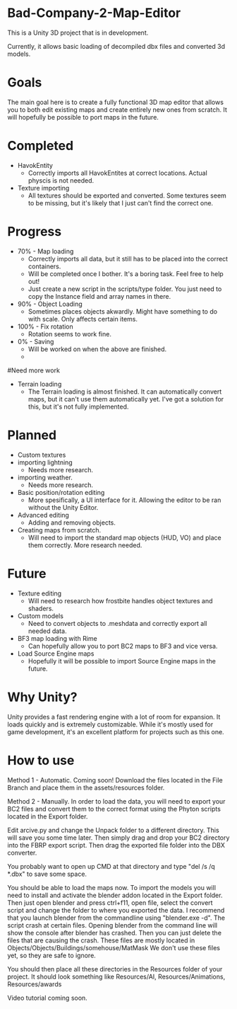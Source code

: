 # Bad-Company-2-Map-Editor

This is a Unity 3D project that is in development. 

Currently, it allows basic loading of decompiled dbx files and converted 3d models. 

# Goals
The main goal here is to create a fully functional 3D map editor that allows you to both edit existing maps and create entirely new ones from scratch. It will hopefully be possible to port maps in the future.

# Completed
* HavokEntity
  * Correctly imports all HavokEntites at correct locations. Actual physcis is not needed.
* Texture importing
  * All textures should be exported and converted. Some textures seem to be missing, but it's likely that I just can't find the correct one.


# Progress
* 70% - Map loading 
  * Correctly imports all data, but it still has to be placed into the correct containers.
  * Will be completed once I bother. It's a boring task. Feel free to help out!
  * Just create a new script in the scripts/type folder. You just need to copy the Instance field and array names in there. 
* 90% - Object Loading 
  * Sometimes places objects akwardly. Might have something to do with scale. Only affects certain items. 
* 100% - Fix rotation 
  * Rotation seems to work fine.
* 0% - Saving  
  * Will be worked on when the above are finished.
  * 
  
#Need more work
 * Terrain loading
   * The Terrain loading is almost finished. It can automatically convert maps, but it can't use them automatically yet. I've got a solution for this, but it's not fully implemented.

# Planned
* Custom textures
* importing lightning 
  * Needs more research.
* importing weather. 
  * Needs more research.
* Basic position/rotation editing
  * More spesifically, a UI interface for it. Allowing the editor to be ran without the Unity Editor.
* Advanced editing
  * Adding and removing objects. 
* Creating maps from scratch.
  * Will need to import the standard map objects (HUD, VO) and place them correctly. More research needed.
 
# Future
* Texture editing
  * Will need to research how frostbite handles object textures and shaders.
* Custom models 
  * Need to convert objects to .meshdata and correctly export all needed data.
* BF3 map loading with Rime
  * Can hopefully allow you to port BC2 maps to BF3 and vice versa.
* Load Source Engine maps
  * Hopefully it will be possible to import Source Engine maps in the future.
  
# Why Unity?
Unity provides a fast rendering engine with a lot of room for expansion. It loads quickly and is extremely customizable. While it's mostly used for game development, it's an excellent platform for projects such as this one.

# How to use
Method 1 - Automatic. Coming soon!
Download the files located in the File Branch and place them in the assets/resources folder.

Method 2 - Manually.
In order to load the data, you will need to export your BC2 files and convert them to the correct format using the Phyton scripts located in the Export folder. 

Edit arcive.py and change the Unpack folder to a different directory. This will save you some time later.
Then simply drag and drop your BC2 directory into the FBRP export script. Then drag the exported file folder into the DBX converter. 

You probably want to open up CMD at that directory and type "del /s /q *.dbx" to save some space. 

You should be able to load the maps now. To import the models you will need to install and activate the blender addon located in the Export folder. Then just open blender and press ctrl+f11, open file, select the convert script and change the folder to where you exported the data. I recommend that you launch blender from the commandline using "blender.exe -d". The script crash at certain files. Opening blender from the command line will show the console after blender has crashed. Then you can just delete the files that are causing the crash. These files are mostly located in Objects/Objects/Buildings/somehouse/MatMask
We don't use these files yet, so they are safe to ignore.

You should then place all these directories in the Resources folder of your project. It should look something like Resources/AI, Resources/Animations, Resources/awards

Video tutorial coming soon.
